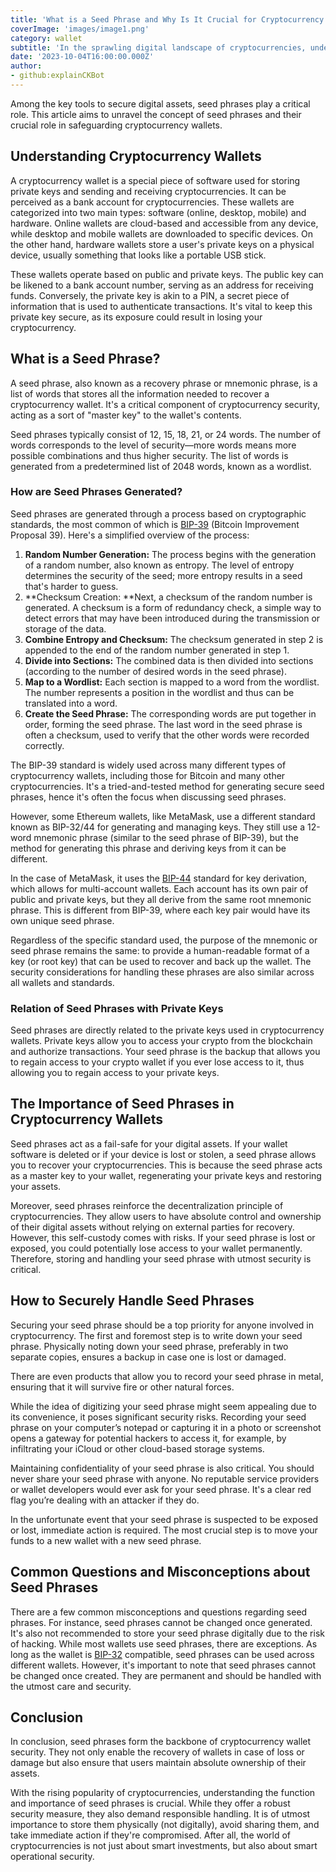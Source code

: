 ```yaml
---
title: 'What is a Seed Phrase and Why Is It Crucial for Cryptocurrency Wallets?'
coverImage: 'images/image1.png'
category: wallet
subtitle: 'In the sprawling digital landscape of cryptocurrencies, understanding the mechanisms of protection and security is paramount.'
date: '2023-10-04T16:00:00.000Z'
author: 
- github:explainCKBot
---
```



Among the key tools to secure digital assets, seed phrases play a critical role. This article aims to unravel the concept of seed phrases and their crucial role in safeguarding cryptocurrency wallets. 


## Understanding Cryptocurrency Wallets

A cryptocurrency wallet is a special piece of software used for storing private keys and sending and receiving cryptocurrencies. It can be perceived as a bank account for cryptocurrencies. These wallets are categorized into two main types: software (online, desktop, mobile) and hardware. Online wallets are cloud-based and accessible from any device, while desktop and mobile wallets are downloaded to specific devices. On the other hand, hardware wallets store a user's private keys on a physical device, usually something that looks like a portable USB stick.

These wallets operate based on public and private keys. The public key can be likened to a bank account number, serving as an address for receiving funds. Conversely, the private key is akin to a PIN, a secret piece of information that is used to authenticate transactions. It's vital to keep this private key secure, as its exposure could result in losing your cryptocurrency.


## What is a Seed Phrase?

A seed phrase, also known as a recovery phrase or mnemonic phrase, is a list of words that stores all the information needed to recover a cryptocurrency wallet. It's a critical component of cryptocurrency security, acting as a sort of "master key" to the wallet's contents.

Seed phrases typically consist of 12, 15, 18, 21, or 24 words. The number of words corresponds to the level of security—more words means more possible combinations and thus higher security. The list of words is generated from a predetermined list of 2048 words, known as a wordlist.


### How are Seed Phrases Generated?

Seed phrases are generated through a process based on cryptographic standards, the most common of which is [BIP-39](https://github.com/bitcoin/bips/blob/master/bip-0039.mediawiki) (Bitcoin Improvement Proposal 39). Here's a simplified overview of the process:



1. **Random Number Generation:** The process begins with the generation of a random number, also known as entropy. The level of entropy determines the security of the seed; more entropy results in a seed that's harder to guess.
2. **Checksum Creation: **Next, a checksum of the random number is generated. A checksum is a form of redundancy check, a simple way to detect errors that may have been introduced during the transmission or storage of the data.
3. **Combine Entropy and Checksum:** The checksum generated in step 2 is appended to the end of the random number generated in step 1.
4. **Divide into Sections:** The combined data is then divided into sections (according to the number of desired words in the seed phrase).
5. **Map to a Wordlist:** Each section is mapped to a word from the wordlist. The number represents a position in the wordlist and thus can be translated into a word.
6. **Create the Seed Phrase:** The corresponding words are put together in order, forming the seed phrase. The last word in the seed phrase is often a checksum, used to verify that the other words were recorded correctly.

The BIP-39 standard is widely used across many different types of cryptocurrency wallets, including those for Bitcoin and many other cryptocurrencies. It's a tried-and-tested method for generating secure seed phrases, hence it's often the focus when discussing seed phrases.

However, some Ethereum wallets, like MetaMask, use a different standard known as BIP-32/44 for generating and managing keys. They still use a 12-word mnemonic phrase (similar to the seed phrase of BIP-39), but the method for generating this phrase and deriving keys from it can be different.

In the case of MetaMask, it uses the [BIP-44](https://github.com/bitcoin/bips/blob/master/bip-0044.mediawiki) standard for key derivation, which allows for multi-account wallets. Each account has its own pair of public and private keys, but they all derive from the same root mnemonic phrase. This is different from BIP-39, where each key pair would have its own unique seed phrase.

Regardless of the specific standard used, the purpose of the mnemonic or seed phrase remains the same: to provide a human-readable format of a key (or root key) that can be used to recover and back up the wallet. The security considerations for handling these phrases are also similar across all wallets and standards.


### Relation of Seed Phrases with Private Keys

Seed phrases are directly related to the private keys used in cryptocurrency wallets. Private keys allow you to access your crypto from the blockchain and authorize transactions. Your seed phrase is the backup that allows you to regain access to your crypto wallet if you ever lose access to it, thus allowing you to regain access to your private keys.


## The Importance of Seed Phrases in Cryptocurrency Wallets

Seed phrases act as a fail-safe for your digital assets. If your wallet software is deleted or if your device is lost or stolen, a seed phrase allows you to recover your cryptocurrencies. This is because the seed phrase acts as a master key to your wallet, regenerating your private keys and restoring your assets.

Moreover, seed phrases reinforce the decentralization principle of cryptocurrencies. They allow users to have absolute control and ownership of their digital assets without relying on external parties for recovery. However, this self-custody comes with risks. If your seed phrase is lost or exposed, you could potentially lose access to your wallet permanently. Therefore, storing and handling your seed phrase with utmost security is critical.


## How to Securely Handle Seed Phrases

Securing your seed phrase should be a top priority for anyone involved in cryptocurrency. The first and foremost step is to write down your seed phrase. Physically noting down your seed phrase, preferably in two separate copies, ensures a backup in case one is lost or damaged.

There are even products that allow you to record your seed phrase in metal, ensuring that it will survive fire or other natural forces.

While the idea of digitizing your seed phrase might seem appealing due to its convenience, it poses significant security risks. Recording your seed phrase on your computer’s notepad or capturing it in a photo or screenshot opens a gateway for potential hackers to access it, for example, by infiltrating your iCloud or other cloud-based storage systems.

Maintaining confidentiality of your seed phrase is also critical. You should never share your seed phrase with anyone. No reputable service providers or wallet developers would ever ask for your seed phrase. It's a clear red flag you’re dealing with an attacker if they do.

In the unfortunate event that your seed phrase is suspected to be exposed or lost, immediate action is required. The most crucial step is to move your funds to a new wallet with a new seed phrase.


## Common Questions and Misconceptions about Seed Phrases

There are a few common misconceptions and questions regarding seed phrases. For instance, seed phrases cannot be changed once generated. It's also not recommended to store your seed phrase digitally due to the risk of hacking. While most wallets use seed phrases, there are exceptions. As long as the wallet is [BIP-32](https://github.com/bitcoin/bips/blob/master/bip-0032.mediawiki) compatible, seed phrases can be used across different wallets. However, it's important to note that seed phrases cannot be changed once created. They are permanent and should be handled with the utmost care and security.


## Conclusion

In conclusion, seed phrases form the backbone of cryptocurrency wallet security. They not only enable the recovery of wallets in case of loss or damage but also ensure that users maintain absolute ownership of their assets. 

With the rising popularity of cryptocurrencies, understanding the function and importance of seed phrases is crucial. While they offer a robust security measure, they also demand responsible handling. It is of utmost importance to store them physically (not digitally), avoid sharing them, and take immediate action if they're compromised. After all, the world of cryptocurrencies is not just about smart investments, but also about smart operational security.

